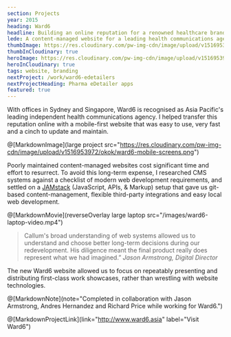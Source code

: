 ```yaml
---
section: Projects
year: 2015
heading: Ward6
headline: Building an online reputation for a renowned healthcare branding agency.
lede: A content-managed website for a leading health communications agency.
thumbImage: https://res.cloudinary.com/pw-img-cdn/image/upload/v1516953103/okok/thumb-ward6.jpg
thumbInCloudinary: true
heroImage: https://res.cloudinary.com/pw-img-cdn/image/upload/v1516953959/okok/ward6-hero.jpg
heroInCloudinary: true
tags: website, branding
nextProject: /work/ward6-edetailers
nextProjectHeading: Pharma eDetailer apps
featured: true
---
```


With offices in Sydney and Singapore, Ward6 is recognised as Asia Pacific's leading
independent health communications agency. I helped transfer this reputation online with a mobile-first website that was easy to use, very fast and a cinch to update and maintain.

@[MarkdownImage](large project src="https://res.cloudinary.com/pw-img-cdn/image/upload/v1516953972/okok/ward6-mobile-screens.png")

Poorly maintained content-managed websites cost significant time and effort to resurrect. To avoid this long-term expense, I researched CMS systems against a checklist of modern web development requirements, and settled on a [JAMstack](https://www.siteleaf.com/blog/jamstack-ecommerce/) (JavaScript, APIs, & Markup) setup that gave us git-based content-management, flexible third-party integrations and easy local web development.

@[MarkdownMovie](reverseOverlay large laptop src="/images/ward6-laptop-video.mp4")

> Callum's broad understanding of web systems allowed us to understand and choose better long-term decisions during our redevelopment. His diligence meant the final product really does represent what we had imagined.” _Jason Armstrong, Digital Director_

The new Ward6 website allowed us to focus on repeatably presenting and distributing first-class work showcases, rather than wrestling with website technologies.

@[MarkdownNote](note="Completed in collaboration with Jason Armstrong, Andres Hernandez and Richard Price while working for Ward6.")

@[MarkdownProjectLink](link="http://www.ward6.asia" label="Visit Ward6")
